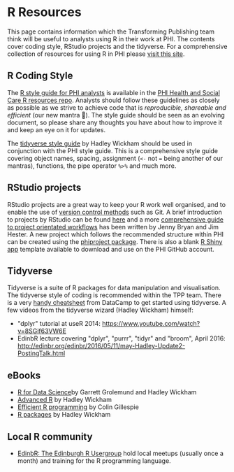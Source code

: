 # R Resources

This page contains information which the Transforming Publishing team think will be useful to analysts using R in their work at PHI. The contents cover coding style, RStudio projects and the tidyverse. For a comprehensive collection of resources for using R in PHI please [visit this site](https://scotland.shinyapps.io/nhs-r-resources/).

## R Coding Style
The [R style guide for PHI analysts](https://github.com/Health-SocialCare-Scotland/R-Resources/blob/master/PHI%20R%20style%20guide.md) is available in the [PHI Health and Social Care R resources repo](https://github.com/Health-SocialCare-Scotland/R-Resources). Analysts should follow these guidelines as closely as possible as we strive to achieve code that is *_reproducible, shareable and efficient_* (our new mantra :pray:). The style guide should be seen as an evolving document, so please share any thoughts you have about how to improve it and keep an eye on it for updates.

The [tidyverse style guide](http://style.tidyverse.org/) by Hadley Wickham should be used in conjunction with the PHI style guide. This is a comprehensive style guide covering object names, spacing, assignment (`<-` not `=` being another of our mantras), functions, the pipe operator `%>%` and much more.

## RStudio projects
RStudio projects are a great way to keep your R work well organised, and to enable the use of [version control methods](https://github.com/NHS-NSS-transforming-publications/resources/blob/master/version-control.md) such as Git. A brief introduction to projects by RStudio can be found [here](https://support.rstudio.com/hc/en-us/articles/200526207) and a more [comprehensive guide to project orientated workflows](https://whattheyforgot.org/index.html) has been written by Jenny Bryan and Jim Hester. A new project which follows the recommended structure within PHI can be created using the [phiproject package](https://github.com/Health-SocialCare-Scotland/phiproject). There is also a blank [R Shiny app](https://github.com/Health-SocialCare-Scotland/rshiny-project-structure) template available to download and use on the PHI GitHub account.

## Tidyverse
Tidyverse is a suite of R packages for data manipulation and visualisation. The tidyverse style of coding is recommended within the TPP team. There is a very [handy cheatsheet](http://datacamp-community.s3.amazonaws.com/e63a8f6b-2aa3-4006-89e0-badc294b179c) from DataCamp to get started using tidyverse.
A few videos from the tidyverse wizard (Hadley Wickham) himself:
- "dplyr" tutorial at useR 2014: https://www.youtube.com/watch?v=8SGif63VW6E
- EdinbR lecture covering "dplyr", "purrr", "tidyr" and "broom", April 2016: http://edinbr.org/edinbr/2016/05/11/may-Hadley-Update2-PostingTalk.html

## eBooks
- [R for Data Science](http://r4ds.had.co.nz/)by Garrett Grolemund and Hadley Wickham
- [Advanced R](http://adv-r.had.co.nz/) by Hadley Wickham
- [Efficient R programming](https://csgillespie.github.io/efficientR/) by Colin Gillespie
- [R packages](http://r-pkgs.had.co.nz/) by Hadley Wickham

## Local R community
- [EdinbR: The Edinburgh R Usergroup](http://edinbr.org/) hold local meetups (usually once a month) and training for the R programming language. 

